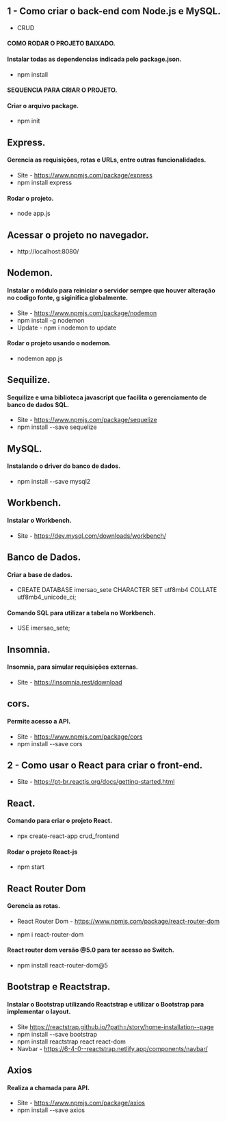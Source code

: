 ## 1 - Como criar o back-end com Node.js e MySQL.
- CRUD
#### COMO RODAR O PROJETO BAIXADO.
#### Instalar todas as dependencias indicada pelo package.json.
- npm install

#### SEQUENCIA PARA CRIAR O PROJETO.
#### Criar o arquivo package.
- npm init  

## Express.
#### Gerencia as requisições, rotas e URLs, entre outras funcionalidades.
- Site - https://www.npmjs.com/package/express
- npm install express

#### Rodar o projeto.
- node app.js

## Acessar o projeto no navegador.
- http://localhost:8080/

## Nodemon.
#### Instalar o módulo para reiniciar o servidor sempre que houver alteração no codigo fonte, g siginifica globalmente.
- Site - https://www.npmjs.com/package/nodemon
- npm install -g nodemon
- Update - npm i nodemon to update

#### Rodar o projeto usando o nodemon.
- nodemon app.js

## Sequilize.
#### Sequilize e uma biblioteca javascript que facilita o gerenciamento de banco de dados SQL.
- Site - https://www.npmjs.com/package/sequelize
- npm install --save sequelize

## MySQL.
#### Instalando o driver do banco de dados. 
- npm install --save mysql2

## Workbench.
#### Instalar o Workbench.
- Site - https://dev.mysql.com/downloads/workbench/

## Banco de Dados.
#### Criar a base de dados.
- CREATE DATABASE imersao_sete CHARACTER SET utf8mb4 COLLATE utf8mb4_unicode_ci;

#### Comando SQL para utilizar a tabela no Workbench.
- USE imersao_sete;

## Insomnia.
#### Insomnia, para simular requisições externas.
- Site - https://insomnia.rest/download

## cors.
#### Permite acesso a API.
- Site - https://www.npmjs.com/package/cors
- npm install --save cors

## 2 - Como usar o React para criar o front-end.
- Site - https://pt-br.reactjs.org/docs/getting-started.html

## React.
#### Comando para criar o projeto React.
- npx create-react-app crud_frontend

#### Rodar o projeto React-js
- npm start

## React Router Dom
#### Gerencia as rotas.
- React Router Dom - https://www.npmjs.com/package/react-router-dom

- npm i react-router-dom

#### React router dom versão @5.0 para ter acesso ao Switch.
- npm install react-router-dom@5

## Bootstrap e Reactstrap.
#### Instalar o Bootstrap utilizando Reactstrap e utilizar o Bootstrap para implementar o layout.
- Site https://reactstrap.github.io/?path=/story/home-installation--page
- npm install --save bootstrap
- npm install reactstrap react react-dom
- Navbar - https://6-4-0--reactstrap.netlify.app/components/navbar/


## Axios
#### Realiza a chamada para API.
- Site - https://www.npmjs.com/package/axios
- npm install --save axios



